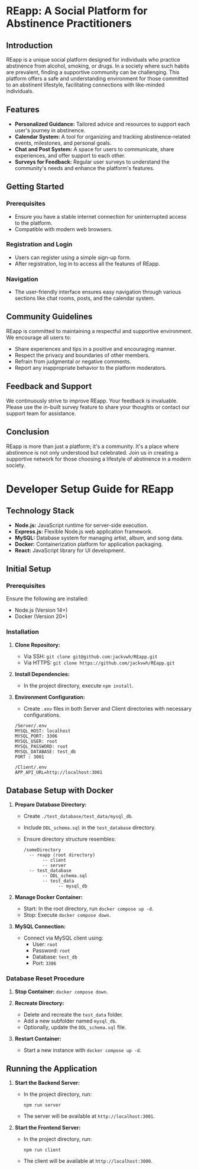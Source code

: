 # REapp: A Social Platform for Abstinence Practitioners

## Introduction

REapp is a unique social platform designed for individuals who practice abstinence from alcohol, smoking, or drugs. In a society where such habits are prevalent, finding a supportive community can be challenging. This platform offers a safe and understanding environment for those committed to an abstinent lifestyle, facilitating connections with like-minded individuals.

## Features

- **Personalized Guidance:** Tailored advice and resources to support each user's journey in abstinence.
- **Calendar System:** A tool for organizing and tracking abstinence-related events, milestones, and personal goals.
- **Chat and Post System:** A space for users to communicate, share experiences, and offer support to each other.
- **Surveys for Feedback:** Regular user surveys to understand the community's needs and enhance the platform's features.

## Getting Started

### Prerequisites

- Ensure you have a stable internet connection for uninterrupted access to the platform.
- Compatible with modern web browsers.

### Registration and Login

- Users can register using a simple sign-up form.
- After registration, log in to access all the features of REapp.

### Navigation

- The user-friendly interface ensures easy navigation through various sections like chat rooms, posts, and the calendar system.

## Community Guidelines

REapp is committed to maintaining a respectful and supportive environment. We encourage all users to:

- Share experiences and tips in a positive and encouraging manner.
- Respect the privacy and boundaries of other members.
- Refrain from judgmental or negative comments.
- Report any inappropriate behavior to the platform moderators.

## Feedback and Support

We continuously strive to improve REapp. Your feedback is invaluable. Please use the in-built survey feature to share your thoughts or contact our support team for assistance.

## Conclusion

REapp is more than just a platform; it's a community. It's a place where abstinence is not only understood but celebrated. Join us in creating a supportive network for those choosing a lifestyle of abstinence in a modern society.

# Developer Setup Guide for REapp

## Technology Stack

- **Node.js:** JavaScript runtime for server-side execution.
- **Express.js:** Flexible Node.js web application framework.
- **MySQL:** Database system for managing artist, album, and song data.
- **Docker:** Containerization platform for application packaging.
- **React:** JavaScript library for UI development.

## Initial Setup

### Prerequisites

Ensure the following are installed:

- Node.js (Version 14+)
- Docker (Version 20+)

### Installation

1. **Clone Repository:**

   - Via SSH: `git clone git@github.com:jackvwh/REapp.git`
   - Via HTTPS: `git clone https://github.com/jackvwh/REapp.git`

2. **Install Dependencies:**

   - In the project directory, execute `npm install`.

3. **Environment Configuration:**

   - Create `.env` files in both Server and Client directories with necessary configurations.

   ```
   /Server/.env
   MYSQL_HOST: localhost
   MYSQL_PORT: 3306
   MYSQL_USER: root
   MYSQL_PASSWORD: root
   MYSQL_DATABASE: test_db
   PORT : 3001

   /Client/.env
   APP_API_URL=http://localhost:3001
   ```

## Database Setup with Docker

1. **Prepare Database Directory:**

   - Create `./test_database/test_data/mysql_db`.
   - Include `DDL_schema.sql` in the `test_database` directory.
   - Ensure directory structure resembles:

     ```
     /someDirectory
       -- reapp (root directory)
            -- client
            -- server
       -- test_database
            -- DDL_schema.sql
            -- test_data
                  -- mysql_db
     ```

2. **Manage Docker Container:**

   - Start: In the root directory, run `docker compose up -d`.
   - Stop: Execute `docker compose down`.

3. **MySQL Connection:**
   - Connect via MySQL client using:
     - User: `root`
     - Password: `root`
     - Database: `test_db`
     - Port: `3306`

### Database Reset Procedure

1. **Stop Container:** `docker compose down`.
2. **Recreate Directory:**

   - Delete and recreate the `test_data` folder.
   - Add a new subfolder named `mysql_db`.
   - Optionally, update the `DDL_schema.sql` file.

3. **Restart Container:**
   - Start a new instance with `docker compose up -d`.

## Running the Application

1. **Start the Backend Server:**

   - In the project directory, run:
     ```
     npm run server
     ```
   - The server will be available at `http://localhost:3001`.

2. **Start the Frontend Server:**
   - In the project directory, run:
     ```
     npm run client
     ```
   - The client will be available at `http://localhost:3000`.
